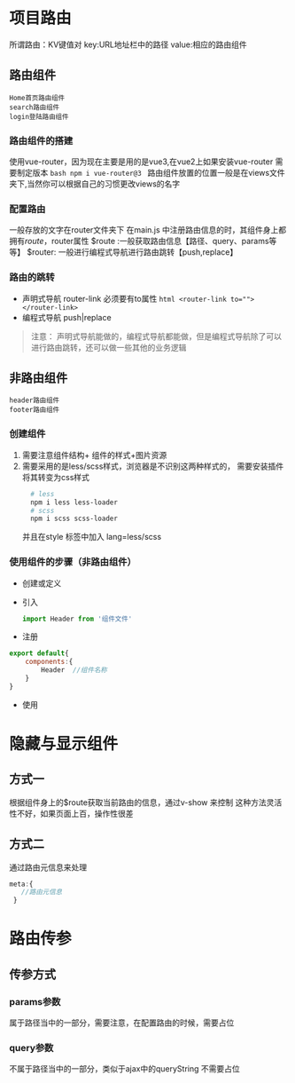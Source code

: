 # 项目路由
所谓路由：KV键值对
    key:URL地址栏中的路径
    value:相应的路由组件

## 路由组件
    Home首页路由组件
    search路由组件
    login登陆路由组件

### 路由组件的搭建
使用vue-router，因为现在主要是用的是vue3,在vue2上如果安装vue-router 需要制定版本
    ```bash
    npm i vue-router@3
    ```
路由组件放置的位置一般是在views文件夹下,当然你可以根据自己的习惯更改views的名字

### 配置路由
一般存放的文字在router文件夹下
在main.js 中注册路由信息的时，其组件身上都拥有$route，$router属性
    $route :一般获取路由信息【路径、query、params等等】
    $router: 一般进行编程式导航进行路由跳转【push,replace】

### 路由的跳转
- 声明式导航
    router-link 
    必须要有to属性
        ```html
        <router-link to=""></router-link>
        ```
- 编程式导航
    push|replace

> 注意：
> 声明式导航能做的，编程式导航都能做，但是编程式导航除了可以进行路由跳转，还可以做一些其他的业务逻辑

## 非路由组件
    header路由组件
    footer路由组件

### 创建组件
1. 需要注意组件结构+ 组件的样式+图片资源
2. 需要采用的是less/scss样式，浏览器是不识别这两种样式的， 需要安装插件将其转变为css样式
    ```bash
      # less 
      npm i less less-loader
      # scss
      npm i scss scss-loader
    ```
   并且在style 标签中加入 lang=less/scss

### 使用组件的步骤（非路由组件）
- 创建或定义
- 引入

    ```js
    import Header from '组件文件'
    ```

- 注册

```js
export default{
    components:{
        Header  //组件名称
    }
}

```
- 使用
    


# 隐藏与显示组件
## 方式一
根据组件身上的$route获取当前路由的信息，通过v-show 来控制
这种方法灵活性不好，如果页面上百，操作性很差

## 方式二
通过路由元信息来处理
```js
meta:{
   //路由元信息
 }

```

# 路由传参
## 传参方式
### params参数
属于路径当中的一部分，需要注意，在配置路由的时候，需要占位
### query参数
不属于路径当中的一部分，类似于ajax中的queryString 不需要占位


